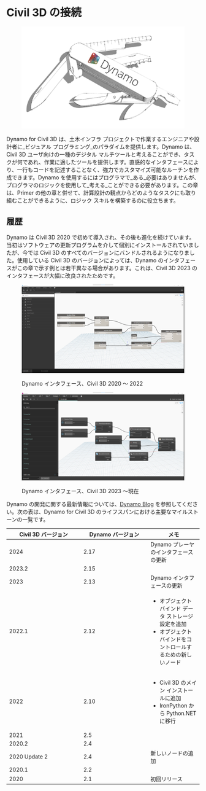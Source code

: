 # Civil 3D の接続

<figure><img src="../.gitbook/assets/DynamoSwissKnife-WhiteBackground_edit (2).jpg" alt="" width="563"><figcaption></figcaption></figure>

Dynamo for Civil 3D は、土木インフラ プロジェクトで作業するエンジニアや設計者に_ビジュアル プログラミング_のパラダイムを提供します。Dynamo は、Civil 3D ユーザ向けの一種のデジタル マルチツールと考えることができ、タスクが何であれ、作業に適したツールを提供します。直感的なインタフェースにより、一行もコードを記述することなく、強力でカスタマイズ可能なルーチンを作成できます。Dynamo を使用するにはプログラマで_ある_必要はありませんが、プログラマのロジックを使用して_考える_ことができる必要があります。この章は、Primer の他の章と併せて、計算設計の観点からどのようなタスクにも取り組むことができるように、ロジック スキルを構築するのに役立ちます。

## 履歴

Dynamo は Civil 3D 2020 で初めて導入され、その後も進化を続けています。当初はソフトウェアの更新プログラムを介して個別にインストールされていましたが、今では Civil 3D のすべてのバージョンにバンドルされるようになりました。使用している Civil 3D のバージョンによっては、Dynamo のインタフェースがこの章で示す例とは若干異なる場合があります。これは、Civil 3D 2023 のインタフェースが大幅に改良されたためです。

<figure><img src="../.gitbook/assets/c3d-ui-old.png" alt=""><figcaption><p>Dynamo インタフェース、Civil 3D 2020 ～ 2022</p></figcaption></figure>

<figure><img src="../.gitbook/assets/c3d-ui-new.png" alt=""><figcaption><p>Dynamo インタフェース、Civil 3D 2023 ～現在</p></figcaption></figure>

Dynamo の開発に関する最新情報については、[Dynamo Blog](https://dynamobim.org/blog/) を参照してください。次の表は、Dynamo for Civil 3D のライフスパンにおける主要なマイルストーンの一覧です。

<table data-full-width="false"><thead><tr><th width="180">Civil 3D バージョン</th><th width="161">Dynamo バージョン</th><th>メモ</th></tr></thead><tbody><tr><td>2024</td><td>2.17</td><td>Dynamo プレーヤのインタフェースの更新</td></tr><tr><td>2023.2</td><td>2.15</td><td></td></tr><tr><td>2023</td><td>2.13</td><td>Dynamo インタフェースの更新</td></tr><tr><td>2022.1</td><td>2.12</td><td><ul><li>オブジェクト バインド データ ストレージ設定を追加</li><li>オブジェクト バインドをコントロールするための新しいノード</li></ul></td></tr><tr><td>2022</td><td>2.10</td><td><ul><li>Civil 3D のメイン インストールに追加</li><li>IronPython から Python.NET に移行</li></ul></td></tr><tr><td>2021</td><td>2.5</td><td></td></tr><tr><td>2020.2</td><td>2.4</td><td></td></tr><tr><td>2020 Update 2</td><td>2.4</td><td>新しいノードの追加</td></tr><tr><td>2020.1</td><td>2.2</td><td></td></tr><tr><td>2020</td><td>2.1</td><td>初回リリース</td></tr></tbody></table>

